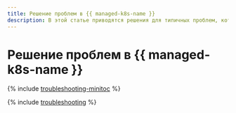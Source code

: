 ```yaml
---
title: Решение проблем в {{ managed-k8s-name }}
description: В этой статье приводятся решения для типичных проблем, которые могут возникать при работе с {{ managed-k8s-name }}.
---
```


# Решение проблем в {{ managed-k8s-name }}

{% include [troubleshooting-minitoc](../../_qa/managed-kubernetes/minitoc/troubleshooting.md) %}

{% include [troubleshooting](../../_qa/managed-kubernetes/troubleshooting.md) %}
